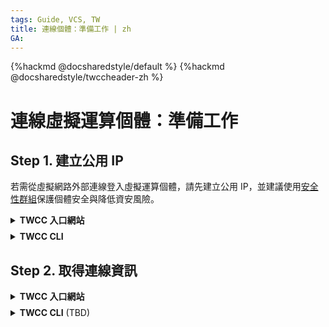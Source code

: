 ```yaml
---
tags: Guide, VCS, TW
title: 連線個體：準備工作 | zh
GA: 
---
```


{%hackmd @docsharedstyle/default %}
{%hackmd @docsharedstyle/twccheader-zh %}


# 連線虛擬運算個體：準備工作

## Step 1. 建立公用 IP

若需從虛擬網路外部連線登入虛擬運算個體，請先建立公用 IP，並建議使用[安全性群組](https://man.twcc.ai/@TWSC/guide-vcs-sg-zh)保護個體安全與降低資安風險。

<!-- Portal start -->

<details class="docspoiler">

<summary><b>TWCC 入口網站</b></summary>

<br>

- 進入欲連線的虛擬運算個體詳細資料頁面。

![](https://cos.twcc.ai/SYS-MANUAL/uploads/upload_f10c84d9be1fd4db71368249ec2af969.png)

- 至「網路與連線」區域，點選「**建立**」，建立公用 IP。

![](https://cos.twcc.ai/SYS-MANUAL/uploads/upload_5799d666346614de5d3f8d7d0cc85770.png)

- 建立完成後，將顯示所使用的虛擬網路名稱、所取得的公用 IP 位址。

![](https://cos.twcc.ai/SYS-MANUAL/uploads/upload_083bac372f665e4b0c712b3e6176d646.png)


</details>

<!-- Space -->

<div style="height:8px"></div>

<!-- CLI start -->

<details class="docspoiler">

<summary><b>TWCC CLI</b></summary>

### 指令

```bash
$ twccli net vcs -s  #虛擬運算個體 ID
                 -fip
```

:::info
{%hackmd @TWSC/cli-parameter-note-zh %}
:::


### 範例

為 ID **`937648`** 的虛擬運算個體，建立公用 IP，並檢視是否建立成功

```bash
$ twccli net vcs -s 937648 -fip
$ twccli ls vcs
```
![](https://cos.twcc.ai/SYS-MANUAL/uploads/upload_565a7f89f09a26306182a00123a02929.png)

</details>

## Step 2. 取得連線資訊

<!-- Portal start -->

<details class="docspoiler">

<summary><b>TWCC 入口網站</b></summary>

#### Linux 個體

* 進入欲連線的虛擬運算個體詳細資料頁面

![](https://cos.twcc.ai/SYS-MANUAL/uploads/upload_f10c84d9be1fd4db71368249ec2af969.png)

* 點擊「**連線**」按鈕。

![](https://cos.twcc.ai/SYS-MANUAL/uploads/upload_217682606d5868b5df670f8305ec5d75.png)

* Linux 個體點擊「**連線**」按鈕後，系統會出現使用 SSH 連線到您的虛擬運算個體的資訊及步驟，每台個體的資訊不同。

![](https://cos.twcc.ai/SYS-MANUAL/uploads/upload_10fc84856418521027fc8575ecc61e61.png)

:::info
<i class="fa fa-paperclip fa-20" aria-hidden="true"></i> **附註：** 此範例以 Ubuntu 為例，不同作業系統的虛擬運算個體，系統提示資訊將有所不同。
:::

#### Windows 個體

* 進入欲連線的虛擬運算個體詳細資料頁面，點擊「**連線**」按鈕後，系統將提供連線提示 

![](https://cos.twcc.ai/SYS-MANUAL/uploads/upload_1799d2dee05b2fddda0996c666f813fb.png)

- 登入帳密：

    **帳號：administrator**
    **密碼：使用者自行定義之個體密碼**

</details>

<!-- CLI start -->

<div style="height:8px"></div>

<!-- Space -->

<details class="docspoiler">

<summary><b>TWCC CLI</b> (TBD)</summary>

</details>

<br>

